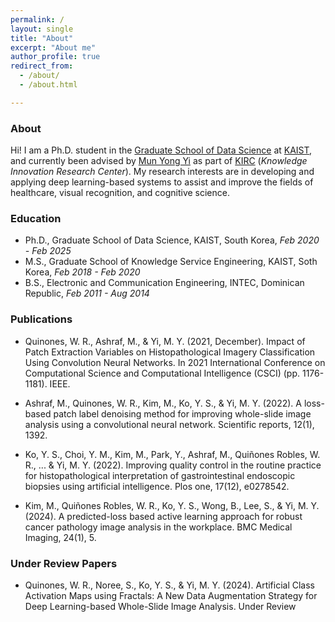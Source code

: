```yaml
---
permalink: /
layout: single
title: "About"
excerpt: "About me"
author_profile: true
redirect_from: 
  - /about/
  - /about.html

---
```


### About

Hi! I am a Ph.D. student in the [Graduate School of Data Science](https://gsds.kaist.ac.kr/) at [KAIST](https://www.kaist.ac.kr/en/), and currently been advised by [Mun Yong Yi](http://kirc.kaist.ac.kr/people_director.html) as part of [KIRC](http://kirc.kaist.ac.kr/) (*Knowledge Innovation Research Center*). My research interests are in developing and applying deep learning-based systems to assist and improve the fields of healthcare, visual recognition, and cognitive science.


### Education

- Ph.D., Graduate School of Data Science, KAIST, South Korea, *Feb 2020 - Feb 2025*
- M.S., Graduate School of Knowledge Service Engineering, KAIST, Soth Korea, *Feb 2018 - Feb 2020*
- B.S., Electronic and Communication Engineering, INTEC, Dominican Republic, *Feb 2011 - Aug 2014*


### Publications

- Quinones, W. R., Ashraf, M., & Yi, M. Y. (2021, December). Impact of Patch Extraction Variables on Histopathological Imagery Classification Using Convolution Neural Networks. In 2021 International Conference on Computational Science and Computational Intelligence (CSCI) (pp. 1176-1181). IEEE.

- Ashraf, M., Quinones, W. R., Kim, M., Ko, Y. S., & Yi, M. Y. (2022). A loss-based patch label denoising method for improving whole-slide image analysis using a convolutional neural network. Scientific reports, 12(1), 1392.

- Ko, Y. S., Choi, Y. M., Kim, M., Park, Y., Ashraf, M., Quiñones Robles, W. R., ... & Yi, M. Y. (2022). Improving quality control in the routine practice for histopathological interpretation of gastrointestinal endoscopic biopsies using artificial intelligence. Plos one, 17(12), e0278542.

- Kim, M., Quiñones Robles, W. R., Ko, Y. S., Wong, B., Lee, S., & Yi, M. Y. (2024). A predicted-loss based active learning approach for robust cancer pathology image analysis in the workplace. BMC Medical Imaging, 24(1), 5.

### Under Review Papers

- Quinones, W. R., Noree, S., Ko, Y. S., & Yi, M. Y. (2024). Artificial Class Activation Maps using Fractals: A New Data Augmentation Strategy for Deep Learning-based Whole-Slide Image Analysis. Under Review


